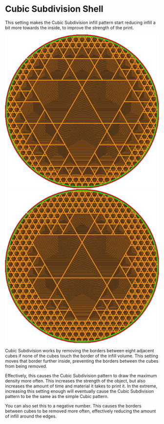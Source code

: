Cubic Subdivision Shell
====
This setting makes the Cubic Subdivision infill pattern start reducing infill a bit more towards the inside, to improve the strength of the print.

![Cubic Subdivision with no additional shell](../images/sub_div_rad_add_small.png)
![Additional shell of 5mm](../images/sub_div_rad_add_large.png)

Cubic Subdivision works by removing the borders between eight adjacent cubes if none of the cubes touch the border of the infill volume. This setting moves that border further inside, preventing the borders between the cubes from being removed.

Effectively, this causes the Cubic Subdivision pattern to draw the maximum density more often. This increases the strength of the object, but also increases the amount of time and material it takes to print it. In the extreme, increasing this setting enough will eventually cause the Cubic Subdivision pattern to be the same as the simple Cubic pattern.

You can also set this to a negative number. This causes the borders between cubes to be removed more often, effectively reducing the amount of infill around the edges.